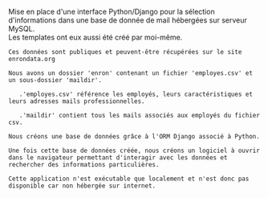 Mise en place d'une interface Python/Django pour la sélection d'informations dans une base de donnée de mail hébergées sur serveur MySQL.<br>
Les templates ont eux aussi été créé par moi-même.

    Ces données sont publiques et peuvent-être récupérées sur le site enrondata.org

    Nous avons un dossier 'enron' contenant un fichier 'employes.csv' et un sous-dossier 'maildir'.

       .'employes.csv' référence les employés, leurs caractéristiques et leurs adresses mails professionnelles.

       .'maildir' contient tous les mails associés aux employés du fichier csv.

    Nous créons une base de données grâce à l'ORM Django associé à Python.

    Une fois cette base de données créée, nous créons un logiciel à ouvrir dans le navigateur permettant d'interagir avec les données et rechercher des informations particulières.

    Cette application n'est exécutable que localement et n'est donc pas disponible car non hébergée sur internet.

